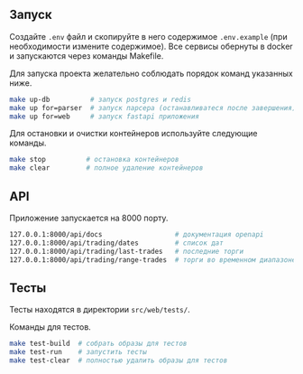 ## Запуск

Создайте `.env` файл и скопируйте в него содержимое `.env.example` (при необходимости измените содержимое).
Все сервисы обернуты в docker и запускаются через команды Makefile.

Для запуска проекта желательно соблюдать порядок команд указанных ниже.

```bash
make up-db          # запуск postgres и redis
make up for=parser  # запуск парсера (останавливатеся после завершения)
make up for=web     # запуск fastapi приложения
```

Для остановки и очистки контейнеров используйте следующие команды.

```bash
make stop          # остановка контейнеров
make clear         # полное удаление контейнеров
```

## API

Приложение запускается на 8000 порту.

```bash
127.0.0.1:8000/api/docs                  # документация openapi
127.0.0.1:8000/api/trading/dates         # список дат
127.0.0.1:8000/api/trading/last-trades   # последние торги
127.0.0.1:8000/api/trading/range-trades  # торги во временном диапазоне
```

## Тесты
Тесты находятся в директории `src/web/tests/`.

Команды для тестов.

```bash
make test-build  # собрать образы для тестов
make test-run    # запустить тесты
make test-clear  # полностью удалить образы для тестов
```
